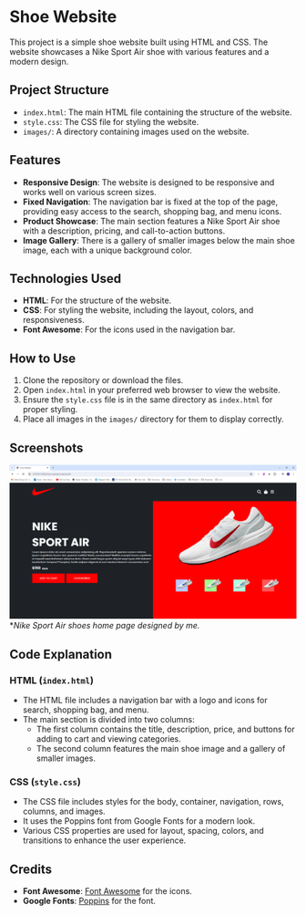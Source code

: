 # Shoe Website

This project is a simple shoe website built using HTML and CSS. The website showcases a Nike Sport Air shoe with various features and a modern design.

## Project Structure

- `index.html`: The main HTML file containing the structure of the website.
- `style.css`: The CSS file for styling the website.
- `images/`: A directory containing images used on the website.

## Features

- **Responsive Design**: The website is designed to be responsive and works well on various screen sizes.
- **Fixed Navigation**: The navigation bar is fixed at the top of the page, providing easy access to the search, shopping bag, and menu icons.
- **Product Showcase**: The main section features a Nike Sport Air shoe with a description, pricing, and call-to-action buttons.
- **Image Gallery**: There is a gallery of smaller images below the main shoe image, each with a unique background color.

## Technologies Used

- **HTML**: For the structure of the website.
- **CSS**: For styling the website, including the layout, colors, and responsiveness.
- **Font Awesome**: For the icons used in the navigation bar.

## How to Use

1. Clone the repository or download the files.
2. Open `index.html` in your preferred web browser to view the website.
3. Ensure the `style.css` file is in the same directory as `index.html` for proper styling.
4. Place all images in the `images/` directory for them to display correctly.

## Screenshots

![Main Page](./images/Screenshot%202024-05-22%20160004.png) \*_Nike Sport Air shoes home page designed by me._

## Code Explanation

### HTML (`index.html`)

- The HTML file includes a navigation bar with a logo and icons for search, shopping bag, and menu.
- The main section is divided into two columns:
  - The first column contains the title, description, price, and buttons for adding to cart and viewing categories.
  - The second column features the main shoe image and a gallery of smaller images.

### CSS (`style.css`)

- The CSS file includes styles for the body, container, navigation, rows, columns, and images.
- It uses the Poppins font from Google Fonts for a modern look.
- Various CSS properties are used for layout, spacing, colors, and transitions to enhance the user experience.

## Credits

- **Font Awesome**: [Font Awesome](https://cdnjs.cloudflare.com/ajax/libs/font-awesome/6.5.2/css/all.min.css) for the icons.
- **Google Fonts**: [Poppins](https://fonts.googleapis.com/css2?family=Poppins&display=swap) for the font.


